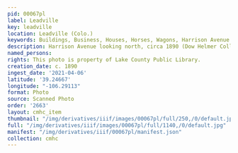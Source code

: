 ```yaml
---
pid: 00067pl
label: Leadville
key: leadville
location: Leadville (Colo.)
keywords: Buildings, Business, Houses, Horses, Wagons, Harrison Avenue
description: Harrison Avenue looking north, circa 1890 (Dow Helmer Collection)
named_persons: 
rights: This photo is property of Lake County Public Library.
creation_date: c. 1890
ingest_date: '2021-04-06'
latitude: '39.24667'
longitude: "-106.29113"
format: Photo
source: Scanned Photo
order: '2663'
layout: cmhc_item
thumbnail: "/img/derivatives/iiif/images/00067pl/full/250,/0/default.jpg"
full: "/img/derivatives/iiif/images/00067pl/full/1140,/0/default.jpg"
manifest: "/img/derivatives/iiif/00067pl/manifest.json"
collection: cmhc
---
```

